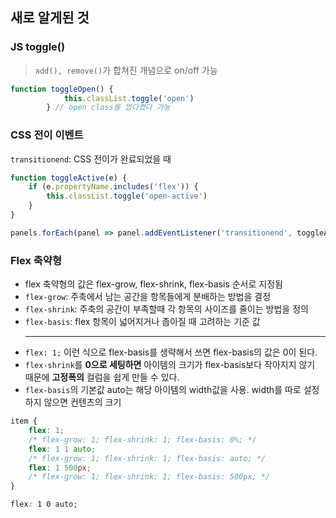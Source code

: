 ## 새로 알게된 것

### JS toggle()
> ```add(), remove()```가 합쳐진 개념으로 on/off 가능
```js
function toggleOpen() {
            this.classList.toggle('open')
        } // open class를 껐다켰다 가능
```        

### CSS 전이 이벤트
```transitionend```: CSS 전이가 완료되었을 때
```js
function toggleActive(e) {
    if (e.propertyName.includes('flex')) {
        this.classList.toggle('open-active')
    }
}

panels.forEach(panel => panel.addEventListener('transitionend', toggleActive))
```

### Flex 축약형
- flex 축약형의 값은 flex-grow, flex-shrink, flex-basis 순서로 지정됨
- ```flex-grow```: 주축에서 남는 공간을 항목들에게 분배하는 방법을 결정
- ```flex-shrink```: 주축의 공간이 부족할때 각 항목의 사이즈를 줄이는 방법을 정의
- ```flex-basis```: flex 항목이 넓어지거나 좁아질 때 고려하는 기준 값
  <hr>
-  ```flex: 1;``` 이런 식으로 flex-basis를 생략해서 쓰면 flex-basis의 값은 0이 된다.
-  ```flex-shrink```를 **0으로 세팅하면** 아이템의 크기가 flex-basis보다 작아지지 않기 때문에 **고정폭의** 컬럼을 쉽게 만들 수 있다.
-  ```flex-basis```의 기본값 auto는 해당 아이템의 width값을 사용. width를 따로 설정하지 않으면 컨텐츠의 크기
```css
item {
	flex: 1;
	/* flex-grow: 1; flex-shrink: 1; flex-basis: 0%; */
	flex: 1 1 auto;
	/* flex-grow: 1; flex-shrink: 1; flex-basis: auto; */
	flex: 1 500px;
	/* flex-grow: 1; flex-shrink: 1; flex-basis: 500px; */
}
```
```css
flex: 1 0 auto;
```